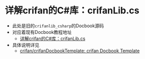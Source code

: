 # 详解crifan的C#库：crifanLib.cs

* 此处是旧的`crifanlib_csharp`的Docbook源码
* 对应着现有Docbook教程地址
  * [详解crifan的C#库：crifanLib.cs](https://www.crifan.org/files/doc/docbook/crifanlib_csharp/release/html/crifanlib_csharp.html)
* 具体说明详见
  * [crifan/crifanDocbookTemplate: crifan Docbook Template](https://github.com/crifan/crifanDocbookTemplate)
